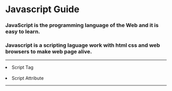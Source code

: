 # Javascript Guide
### JavaScript is the programming language of the Web and it is easy to learn.<br/>
### Javascript is a scripting laguage work with html css and web browsers to make web page alive.
<hr/>
<li>Script Tag </li><br/>
<li>Script Attribute</li>
<hr/>
